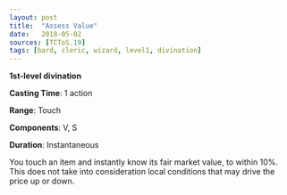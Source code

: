 ```yaml
---
layout: post
title:  "Assess Value"
date:   2018-05-02
sources: [TCToS.19]
tags: [bard, cleric, wizard, level1, divination]
---
```


**1st-level divination**

**Casting Time**: 1 action

**Range**: Touch

**Components**: V, S

**Duration**: Instantaneous

You touch an item and instantly know its fair market value, to within 10%. This does not take into consideration local conditions that may drive the price up or down.